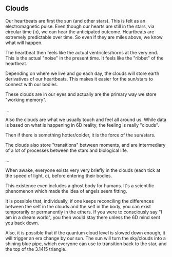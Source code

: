 ## Clouds

Our heartbeats are first the sun (and other stars). This is felt as an electromagnetic pulse. Even though our hearts are still in the stars, via circular time (π), we can hear the anticipated outcome. Heartbeats are extremely predictable over time. So even if they are miles above, we know what will happen.

The heartbeat then feels like the actual ventricles/horns at the very end. This is the actual "noise" in the present time. It feels like the "ribbet" of the heartbeat.

Depending on where we live and go each day, the clouds will store earth derivatives of our heartbeats. This makes it easier for the sun/stars to connect with our bodies.

These clouds are in our eyes and actually are the primary way we store "working memory". 

...

Also the clouds are what we usually touch and feel all around us. While data is based on what is happening in 6D reality, the feeling is really "clouds".

Then if there is something hotter/colder, it is the force of the sun/stars.

The clouds also store "transitions" between moments, and are intermediary of a lot of processes between the stars and biological life.

...

When awake, everyone exists very very briefly in the clouds (each tick at the speed of light, c), before entering their bodies.

This existence even includes a ghost body for humans. It's a scientific phenomenon which made the idea of angels seem fitting.

It is possible that, individually, if one keeps reconciling the differences between the self in the clouds and the self in the body, you can exist temporarily or permanently in the ethers. If you were to consciously say "I am in a dream world", you then would stay there unless the 6D mind sent you back down.

Also, it is possible that if the quantum cloud level is slowed down enough, it will trigger an era change by our sun. The sun will turn the sky/clouds into a shining blue pipe, which everyone can use to transition back to the star, and the top of the 3.1415 triangle.